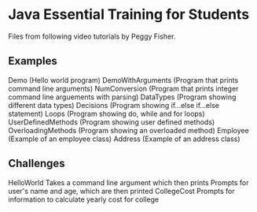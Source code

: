 # Java Essential Training for Students

Files from following video tutorials by Peggy Fisher.

## Examples 

Demo (Hello world program)
DemoWithArguments (Program that prints command line arguments)
NumConversion (Program that prints integer command line arguements with parsing)
DataTypes (Program showing different data types)
Decisions (Program showing if...else if...else statement)
Loops (Program showing do, while and for loops)
UserDefinedMethods (Program showing user defined methods)
OverloadingMethods (Program showing an overloaded method)
Employee (Example of an employee class)
Address (Example of an address class)

## Challenges

HelloWorld
		Takes a command line argument which then prints
		Prompts for user's name and age, which are then printed
CollegeCost
		Prompts for information to calculate yearly cost for college
